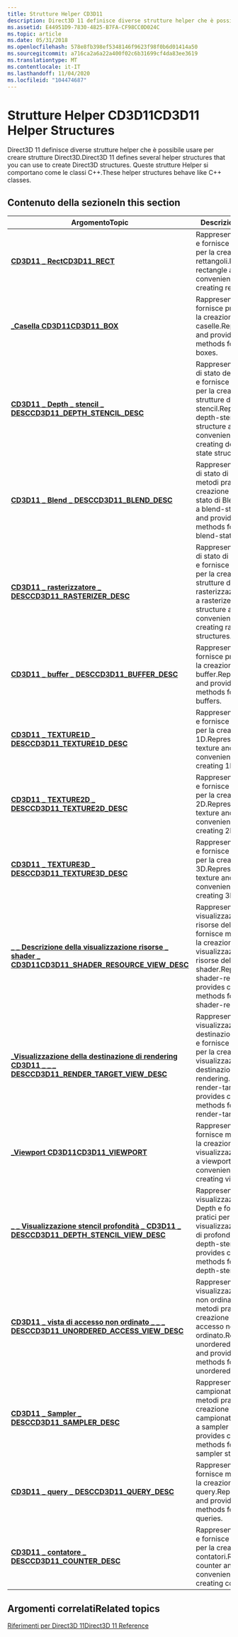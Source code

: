 ```yaml
---
title: Strutture Helper CD3D11
description: Direct3D 11 definisce diverse strutture helper che è possibile usare per creare strutture Direct3D. Queste strutture Helper si comportano come le classi C++.
ms.assetid: E44951D9-7830-4825-B7FA-CF98CC0D024C
ms.topic: article
ms.date: 05/31/2018
ms.openlocfilehash: 578e8fb398ef5348146f9623f98f0b6d01414a50
ms.sourcegitcommit: a716ca2a6a22a400f02c6b31699cf4da83ee3619
ms.translationtype: MT
ms.contentlocale: it-IT
ms.lasthandoff: 11/04/2020
ms.locfileid: "104474687"
---
```

# <a name="cd3d11-helper-structures"></a><span data-ttu-id="be08e-104">Strutture Helper CD3D11</span><span class="sxs-lookup"><span data-stu-id="be08e-104">CD3D11 Helper Structures</span></span>

<span data-ttu-id="be08e-105">Direct3D 11 definisce diverse strutture helper che è possibile usare per creare strutture Direct3D.</span><span class="sxs-lookup"><span data-stu-id="be08e-105">Direct3D 11 defines several helper structures that you can use to create Direct3D structures.</span></span> <span data-ttu-id="be08e-106">Queste strutture Helper si comportano come le classi C++.</span><span class="sxs-lookup"><span data-stu-id="be08e-106">These helper structures behave like C++ classes.</span></span>


## <a name="in-this-section"></a><span data-ttu-id="be08e-107">Contenuto della sezione</span><span class="sxs-lookup"><span data-stu-id="be08e-107">In this section</span></span>



| <span data-ttu-id="be08e-108">Argomento</span><span class="sxs-lookup"><span data-stu-id="be08e-108">Topic</span></span>                                                                                         | <span data-ttu-id="be08e-109">Descrizione</span><span class="sxs-lookup"><span data-stu-id="be08e-109">Description</span></span>                                                                                                                         |
|-----------------------------------------------------------------------------------------------|-------------------------------------------------------------------------------------------------------------------------------------|
| [<span data-ttu-id="be08e-110">**CD3D11 \_ Rect**</span><span class="sxs-lookup"><span data-stu-id="be08e-110">**CD3D11\_RECT**</span></span>](/windows/win32/api/d3d11/ns-d3d11-cd3d11_rect)<br/>                                                | <span data-ttu-id="be08e-111">Rappresenta un rettangolo e fornisce pratici metodi per la creazione di rettangoli.</span><span class="sxs-lookup"><span data-stu-id="be08e-111">Represents a rectangle and provides convenience methods for creating rectangles.</span></span><br/>                                         |
| [<span data-ttu-id="be08e-112">**\_Casella CD3D11**</span><span class="sxs-lookup"><span data-stu-id="be08e-112">**CD3D11\_BOX**</span></span>](/windows/win32/api/d3d11/ns-d3d11-cd3d11_box)<br/>                                                  | <span data-ttu-id="be08e-113">Rappresenta una casella e fornisce pratici metodi per la creazione di caselle.</span><span class="sxs-lookup"><span data-stu-id="be08e-113">Represents a box and provides convenience methods for creating boxes.</span></span><br/>                                                    |
| [<span data-ttu-id="be08e-114">**CD3D11 \_ Depth \_ stencil \_ DESC**</span><span class="sxs-lookup"><span data-stu-id="be08e-114">**CD3D11\_DEPTH\_STENCIL\_DESC**</span></span>](/windows/win32/api/d3d11/ns-d3d11-cd3d11_depth_stencil_desc)<br/>                  | <span data-ttu-id="be08e-115">Rappresenta una struttura di stato dello stencil Depth e fornisce metodi pratici per la creazione di strutture di stato depth-stencil.</span><span class="sxs-lookup"><span data-stu-id="be08e-115">Represents a depth-stencil-state structure and provides convenience methods for creating depth-stencil-state structures.</span></span><br/> |
| [<span data-ttu-id="be08e-116">**CD3D11 \_ Blend \_ DESC**</span><span class="sxs-lookup"><span data-stu-id="be08e-116">**CD3D11\_BLEND\_DESC**</span></span>](/windows/desktop/api/D3D11/ns-d3d11-cd3d11_blend_desc)<br/>                                   | <span data-ttu-id="be08e-117">Rappresenta una struttura di stato di Blend e fornisce metodi pratici per la creazione di strutture di stato di Blend.</span><span class="sxs-lookup"><span data-stu-id="be08e-117">Represents a blend-state structure and provides convenience methods for creating blend-state structures.</span></span><br/>                 |
| [<span data-ttu-id="be08e-118">**CD3D11 \_ rasterizzatore \_ DESC**</span><span class="sxs-lookup"><span data-stu-id="be08e-118">**CD3D11\_RASTERIZER\_DESC**</span></span>](/windows/win32/api/d3d11/ns-d3d11-cd3d11_rasterizer_desc)<br/>                         | <span data-ttu-id="be08e-119">Rappresenta una struttura di stato di rasterizzazione e fornisce metodi pratici per la creazione di strutture di stato di rasterizzazione.</span><span class="sxs-lookup"><span data-stu-id="be08e-119">Represents a rasterizer-state structure and provides convenience methods for creating rasterizer-state structures.</span></span><br/>       |
| [<span data-ttu-id="be08e-120">**CD3D11 \_ buffer \_ DESC**</span><span class="sxs-lookup"><span data-stu-id="be08e-120">**CD3D11\_BUFFER\_DESC**</span></span>](/windows/desktop/api/D3D11/ns-d3d11-cd3d11_buffer_desc)<br/>                                 | <span data-ttu-id="be08e-121">Rappresenta un buffer e fornisce pratici metodi per la creazione di buffer.</span><span class="sxs-lookup"><span data-stu-id="be08e-121">Represents a buffer and provides convenience methods for creating buffers.</span></span><br/>                                               |
| [<span data-ttu-id="be08e-122">**CD3D11 \_ TEXTURE1D \_ DESC**</span><span class="sxs-lookup"><span data-stu-id="be08e-122">**CD3D11\_TEXTURE1D\_DESC**</span></span>](/windows/win32/api/d3d11/ns-d3d11-cd3d11_texture1d_desc)<br/>                           | <span data-ttu-id="be08e-123">Rappresenta una trama 1D e fornisce metodi pratici per la creazione di trame 1D.</span><span class="sxs-lookup"><span data-stu-id="be08e-123">Represents a 1D texture and provides convenience methods for creating 1D textures.</span></span><br/>                                       |
| [<span data-ttu-id="be08e-124">**CD3D11 \_ TEXTURE2D \_ DESC**</span><span class="sxs-lookup"><span data-stu-id="be08e-124">**CD3D11\_TEXTURE2D\_DESC**</span></span>](/windows/win32/api/d3d11/ns-d3d11-cd3d11_texture2d_desc)<br/>                           | <span data-ttu-id="be08e-125">Rappresenta una trama 2D e fornisce metodi pratici per la creazione di trame 2D.</span><span class="sxs-lookup"><span data-stu-id="be08e-125">Represents a 2D texture and provides convenience methods for creating 2D textures.</span></span><br/>                                       |
| [<span data-ttu-id="be08e-126">**CD3D11 \_ TEXTURE3D \_ DESC**</span><span class="sxs-lookup"><span data-stu-id="be08e-126">**CD3D11\_TEXTURE3D\_DESC**</span></span>](/windows/win32/api/d3d11/ns-d3d11-cd3d11_texture3d_desc)<br/>                           | <span data-ttu-id="be08e-127">Rappresenta una trama 3D e fornisce metodi pratici per la creazione di trame 3D.</span><span class="sxs-lookup"><span data-stu-id="be08e-127">Represents a 3D texture and provides convenience methods for creating 3D textures.</span></span><br/>                                       |
| [<span data-ttu-id="be08e-128">**\_ \_ Descrizione della visualizzazione risorse \_ shader \_ CD3D11**</span><span class="sxs-lookup"><span data-stu-id="be08e-128">**CD3D11\_SHADER\_RESOURCE\_VIEW\_DESC**</span></span>](/windows/win32/api/d3d11/ns-d3d11-cd3d11_shader_resource_view_desc)<br/>   | <span data-ttu-id="be08e-129">Rappresenta una visualizzazione delle risorse dello shader e fornisce metodi pratici per la creazione di visualizzazioni delle risorse dello shader.</span><span class="sxs-lookup"><span data-stu-id="be08e-129">Represents a shader-resource view and provides convenience methods for creating shader-resource views.</span></span><br/>                   |
| [<span data-ttu-id="be08e-130">**\_Visualizzazione della destinazione di rendering CD3D11 \_ \_ \_ DESC**</span><span class="sxs-lookup"><span data-stu-id="be08e-130">**CD3D11\_RENDER\_TARGET\_VIEW\_DESC**</span></span>](/windows/win32/api/d3d11/ns-d3d11-cd3d11_render_target_view_desc)<br/>       | <span data-ttu-id="be08e-131">Rappresenta una visualizzazione della destinazione di rendering e fornisce metodi pratici per la creazione di visualizzazioni di destinazione di rendering.</span><span class="sxs-lookup"><span data-stu-id="be08e-131">Represents a render-target view and provides convenience methods for creating render-target views.</span></span><br/>                       |
| [<span data-ttu-id="be08e-132">**\_Viewport CD3D11**</span><span class="sxs-lookup"><span data-stu-id="be08e-132">**CD3D11\_VIEWPORT**</span></span>](/windows/win32/api/d3d11/ns-d3d11-cd3d11_viewport)<br/>                                        | <span data-ttu-id="be08e-133">Rappresenta un viewport e fornisce metodi pratici per la creazione di finestre di visualizzazione.</span><span class="sxs-lookup"><span data-stu-id="be08e-133">Represents a viewport and provides convenience methods for creating viewports.</span></span><br/>                                           |
| [<span data-ttu-id="be08e-134">**\_ \_ Visualizzazione stencil profondità \_ CD3D11 \_ DESC**</span><span class="sxs-lookup"><span data-stu-id="be08e-134">**CD3D11\_DEPTH\_STENCIL\_VIEW\_DESC**</span></span>](/windows/win32/api/d3d11/ns-d3d11-cd3d11_depth_stencil_view_desc)<br/>       | <span data-ttu-id="be08e-135">Rappresenta una visualizzazione di stencil Depth e fornisce metodi pratici per la creazione di visualizzazioni con stencil di profondità.</span><span class="sxs-lookup"><span data-stu-id="be08e-135">Represents a depth-stencil view and provides convenience methods for creating depth-stencil views.</span></span><br/>                       |
| [<span data-ttu-id="be08e-136">**CD3D11 \_ vista di accesso non ordinato \_ \_ \_ DESC**</span><span class="sxs-lookup"><span data-stu-id="be08e-136">**CD3D11\_UNORDERED\_ACCESS\_VIEW\_DESC**</span></span>](/windows/win32/api/d3d11/ns-d3d11-cd3d11_unordered_access_view_desc)<br/> | <span data-ttu-id="be08e-137">Rappresenta una visualizzazione di accesso non ordinato e fornisce metodi pratici per la creazione di viste con accesso non ordinato.</span><span class="sxs-lookup"><span data-stu-id="be08e-137">Represents a unordered-access view and provides convenience methods for creating unordered-access views.</span></span><br/>                 |
| [<span data-ttu-id="be08e-138">**CD3D11 \_ Sampler \_ DESC**</span><span class="sxs-lookup"><span data-stu-id="be08e-138">**CD3D11\_SAMPLER\_DESC**</span></span>](/windows/win32/api/d3d11/ns-d3d11-cd3d11_sampler_desc)<br/>                               | <span data-ttu-id="be08e-139">Rappresenta uno stato del campionatore e fornisce metodi pratici per la creazione di Stati del campionatore.</span><span class="sxs-lookup"><span data-stu-id="be08e-139">Represents a sampler state and provides convenience methods for creating sampler states.</span></span><br/>                                 |
| [<span data-ttu-id="be08e-140">**CD3D11 \_ query \_ DESC**</span><span class="sxs-lookup"><span data-stu-id="be08e-140">**CD3D11\_QUERY\_DESC**</span></span>](/windows/win32/api/d3d11/ns-d3d11-cd3d11_query_desc)<br/>                                   | <span data-ttu-id="be08e-141">Rappresenta una query e fornisce metodi pratici per la creazione di query.</span><span class="sxs-lookup"><span data-stu-id="be08e-141">Represents a query and provides convenience methods for creating queries.</span></span><br/>                                                |
| [<span data-ttu-id="be08e-142">**CD3D11 \_ contatore \_ DESC**</span><span class="sxs-lookup"><span data-stu-id="be08e-142">**CD3D11\_COUNTER\_DESC**</span></span>](/windows/win32/api/d3d11/ns-d3d11-cd3d11_counter_desc)<br/>                               | <span data-ttu-id="be08e-143">Rappresenta un contatore e fornisce metodi pratici per la creazione di contatori.</span><span class="sxs-lookup"><span data-stu-id="be08e-143">Represents a counter and provides convenience methods for creating counters.</span></span><br/>                                             |



 

## <a name="related-topics"></a><span data-ttu-id="be08e-144">Argomenti correlati</span><span class="sxs-lookup"><span data-stu-id="be08e-144">Related topics</span></span>

<dl> <dt>

[<span data-ttu-id="be08e-145">Riferimenti per Direct3D 11</span><span class="sxs-lookup"><span data-stu-id="be08e-145">Direct3D 11 Reference</span></span>](d3d11-graphics-reference.md)
</dt> </dl>

 

